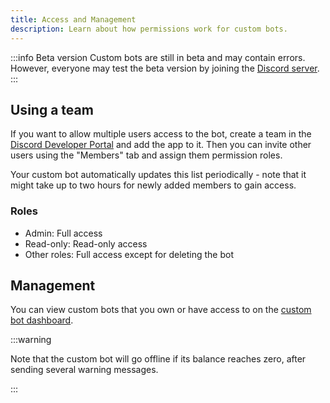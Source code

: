 ```yaml
---
title: Access and Management
description: Learn about how permissions work for custom bots.
---
```


:::info Beta version
Custom bots are still in beta and may contain errors.
However, everyone may test the beta version by joining the [Discord server](https://tomatenkuchen.com/discord).
:::

## Using a team

If you want to allow multiple users access to the bot, create a team in the [Discord Developer Portal](https://discord.com/developers/applications) and add the app to it.
Then you can invite other users using the "Members" tab and assign them permission roles.

Your custom bot automatically updates this list periodically - note that it might take up to two hours for newly added members to gain access.

### Roles

- Admin: Full access
- Read-only: Read-only access
- Other roles: Full access except for deleting the bot

## Management

You can view custom bots that you own or have access to on the [custom bot dashboard](https://tomatenkuchen.com/dashboard/custom).

:::warning

Note that the custom bot will go offline if its balance reaches zero, after sending several warning messages.

:::
